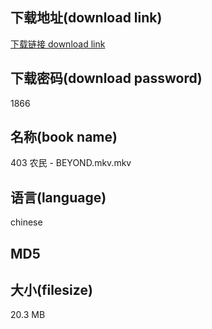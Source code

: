## 下载地址(download link)
[下载链接 download link](https://tutu365.netlify.app/?s=403+%E5%86%9C%E6%B0%91+-+BEYOND.mkv)

## 下载密码(download password)
1866

## 名称(book name)
403 农民 - BEYOND.mkv.mkv

## 语言(language)
chinese

## MD5


## 大小(filesize)
20.3 MB
